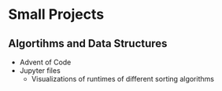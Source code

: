 # Small Projects
## Algortihms and Data Structures 
 - Advent of Code 
 - Jupyter files
   - Visualizations of runtimes of different sorting algorithms
